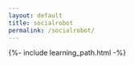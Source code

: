 ```yaml
---
layout: default
title: socialrobot
permalink: /socialrobot/
---
```


{%- include learning_path.html -%}